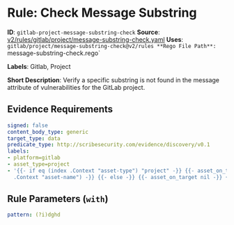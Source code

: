 # Rule: Check Message Substring

**ID**: `gitlab-project-message-substring-check`
**Source**: [v2/rules/gitlab/project/message-substring-check.yaml](https://github.com/scribe-public/sample-policies/v2/rules/gitlab/project/message-substring-check.yaml)
**Uses**: `gitlab/project/message-substring-check@v2/rules
**Rego File Path**: `message-substring-check.rego`

**Labels**: Gitlab, Project

**Short Description**: Verify a specific substring is not found in the message attribute of vulnerabilities for the GitLab project.

## Evidence Requirements

```yaml
signed: false
content_body_type: generic
target_type: data
predicate_type: http://scribesecurity.com/evidence/discovery/v0.1
labels:
- platform=gitlab
- asset_type=project
- '{{- if eq (index .Context "asset-type") "project" -}} {{- asset_on_target (index
  .Context "asset-name") -}} {{- else -}} {{- asset_on_target nil -}} {{- end -}}'
```
## Rule Parameters (`with`)

```yaml
pattern: (?i)dghd
```

